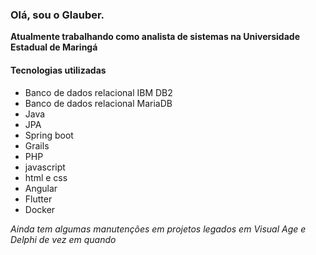 ### Olá, sou o Glauber.
**Atualmente trabalhando como analista de sistemas na Universidade Estadual de Maringá**
#### Tecnologias utilizadas ####
* Banco de dados relacional IBM DB2
* Banco de dados relacional MariaDB
* Java
* JPA
* Spring boot
* Grails
* PHP
* javascript
* html e css
* Angular
* Flutter
* Docker

  
_Ainda tem algumas manutenções em projetos legados em Visual Age e Delphi de vez em quando_
